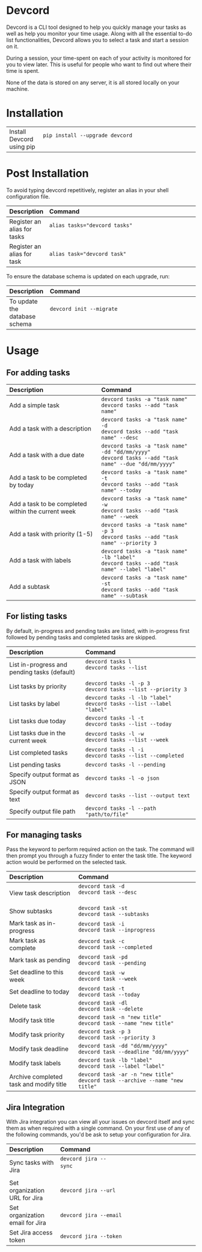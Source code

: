 # Devcord

Devcord is a CLI tool designed to help you quickly manage your tasks as well as
help you monitor your time usage. Along with all the essential to-do list functionalities, Devcord allows you to select a task and start a session on it.

During a session, your time-spent on each of your activity is monitored for you to view later. This is useful for people who want to find out where their time is spent.

None of the data is stored on any server, it is all stored locally on your machine.


# Installation

| | |
|---------|----------|
| Install Devcord using pip  | `pip install --upgrade devcord` &nbsp;&nbsp;&nbsp;&nbsp;&nbsp;&nbsp;&nbsp;&nbsp;&nbsp;&nbsp;&nbsp;&nbsp;&nbsp;&nbsp;&nbsp;&nbsp;&nbsp;&nbsp;&nbsp;&nbsp;&nbsp;&nbsp;&nbsp;&nbsp;&nbsp;&nbsp;&nbsp;&nbsp;&nbsp;&nbsp;&nbsp;&nbsp;&nbsp;&nbsp;&nbsp;&nbsp;&nbsp;&nbsp;&nbsp;&nbsp;&nbsp;&nbsp;&nbsp;&nbsp;&nbsp;&nbsp;&nbsp;&nbsp;&nbsp;&nbsp;&nbsp;&nbsp;&nbsp;&nbsp;&nbsp;&nbsp;&nbsp;&nbsp;&nbsp;&nbsp;&nbsp;&nbsp;&nbsp;&nbsp;&nbsp;&nbsp;&nbsp;&nbsp;&nbsp;&nbsp;&nbsp;&nbsp;&nbsp;&nbsp;&nbsp;&nbsp;&nbsp;&nbsp;&nbsp;&nbsp;&nbsp;&nbsp;&nbsp;&nbsp;&nbsp;&nbsp;&nbsp;&nbsp;|

# Post Installation

To avoid typing devcord repetitively, register an alias in your shell configuration file.

| Description                                      | Command                         |
|:------------------------------------------------|:------------------------------------------|
| Register an alias for tasks            |  `alias tasks="devcord tasks"` &nbsp;&nbsp;&nbsp;&nbsp;&nbsp;&nbsp;&nbsp;&nbsp;&nbsp;&nbsp;&nbsp;&nbsp;&nbsp;&nbsp;&nbsp;&nbsp;&nbsp;&nbsp;&nbsp;&nbsp;&nbsp;&nbsp;&nbsp;&nbsp;&nbsp;&nbsp;&nbsp;&nbsp;&nbsp;&nbsp;&nbsp;&nbsp;&nbsp;&nbsp;&nbsp;&nbsp;&nbsp;&nbsp;&nbsp;&nbsp;&nbsp;&nbsp;&nbsp;&nbsp;&nbsp;&nbsp;&nbsp;&nbsp;&nbsp;&nbsp;&nbsp;&nbsp;&nbsp;&nbsp;&nbsp;&nbsp;&nbsp;&nbsp;&nbsp;&nbsp;&nbsp;&nbsp;&nbsp;&nbsp;&nbsp;&nbsp;&nbsp;&nbsp;&nbsp;&nbsp;&nbsp;&nbsp;&nbsp;&nbsp;&nbsp;&nbsp;&nbsp;&nbsp;&nbsp;&nbsp;&nbsp;&nbsp;&nbsp;&nbsp;&nbsp;&nbsp;&nbsp;&nbsp;&nbsp;&nbsp;|
| Register an alias for task              | `alias task="devcord task"`    |

To ensure the database schema is updated on each upgrade, run:

| Description                                  | Command                         |
|:------------------------------------------------|:------------------------------------------|
| To update the database schema       | `devcord init --migrate` &nbsp;&nbsp;&nbsp;&nbsp;&nbsp;&nbsp;&nbsp;&nbsp;&nbsp;&nbsp;&nbsp;&nbsp;&nbsp;&nbsp;&nbsp;&nbsp;&nbsp;&nbsp;&nbsp;&nbsp;&nbsp;&nbsp;&nbsp;&nbsp;&nbsp;&nbsp;&nbsp;&nbsp;&nbsp;&nbsp;&nbsp;&nbsp;&nbsp;&nbsp;&nbsp;&nbsp;&nbsp;&nbsp;&nbsp;&nbsp;&nbsp;&nbsp;&nbsp;&nbsp;&nbsp;&nbsp;&nbsp;&nbsp;&nbsp;&nbsp;&nbsp;&nbsp;&nbsp;&nbsp;&nbsp;&nbsp;&nbsp;&nbsp;&nbsp;&nbsp;&nbsp;&nbsp;&nbsp;&nbsp;&nbsp;&nbsp;&nbsp;&nbsp;&nbsp;&nbsp;&nbsp;&nbsp;&nbsp;&nbsp;&nbsp;&nbsp;&nbsp;&nbsp;&nbsp;&nbsp;&nbsp;&nbsp;&nbsp;&nbsp;&nbsp;&nbsp;&nbsp;&nbsp;|


# Usage

## For adding tasks

| Description                                 | Command                                  |
|:--------------------------------------------|:------------------------------------------|
| Add a simple task                               | `devcord tasks -a "task name"`<br/> `devcord tasks --add "task name"`                                      |
| Add a task with a description                   | `devcord tasks -a "task name" -d` <br /> `devcord tasks --add "task name" --desc`                          |
| Add a task with a due date                      | `devcord tasks -a "task name" -dd "dd/mm/yyyy"`<br /> `devcord tasks --add "task name" --due "dd/mm/yyyy"` |
| Add a task to be completed by today             | `devcord tasks -a "task name" -t`<br /> `devcord tasks --add "task name" --today`                          |
| Add a task to be completed within the current week | `devcord tasks -a "task name" -w` <br /> `devcord tasks --add "task name" --week`                       |
| Add a task with priority (1-5)                  | `devcord tasks -a "task name" -p 3`  <br /> `devcord tasks --add "task name" --priority 3`                 |
| Add a task with labels                          | `devcord tasks -a "task name" -lb "label"` <br /> `devcord tasks --add "task name" --label "label"`        |
| Add a subtask                                   | `devcord tasks -a "task name" -st`<br /> `devcord tasks --add "task name" --subtask`                       |

## For listing tasks

By default, in-progress and pending tasks are listed, with in-progress first followed by pending tasks and completed tasks are skipped.

| Description                                      | Command                                  |
|:-------------------------------------------------|:------------------------------------------|
| List in-progress and pending tasks (default)    | `devcord tasks l`<br/> `devcord tasks --list` &nbsp;&nbsp;&nbsp;&nbsp;&nbsp;&nbsp;&nbsp;&nbsp;&nbsp;&nbsp;&nbsp;&nbsp;&nbsp;&nbsp;&nbsp;&nbsp;&nbsp;&nbsp;&nbsp;&nbsp;&nbsp;&nbsp;&nbsp;&nbsp;&nbsp;&nbsp;&nbsp;&nbsp;&nbsp;&nbsp;&nbsp;&nbsp;&nbsp;&nbsp;&nbsp;&nbsp;&nbsp;&nbsp;&nbsp;&nbsp;&nbsp;&nbsp;&nbsp;&nbsp;&nbsp;&nbsp;&nbsp;&nbsp;&nbsp;&nbsp;&nbsp;|
| List tasks by priority                          | `devcord tasks -l -p 3` <br/>`devcord tasks --list --priority 3`               |
| List tasks by label                             | `devcord tasks -l -lb "label"` <br/> `devcord tasks --list --label "label"`    |
| List tasks due today                            | `devcord tasks -l -t` <br/>`devcord tasks --list --today`                      |
| List tasks due in the current week              | `devcord tasks -l -w` <br/> `devcord tasks --list --week`                      |
| List completed tasks                            | `devcord tasks -l -i`<br/>  `devcord tasks --list --completed`                 |
| List pending tasks                              | `devcord tasks -l --pending`             |
| Specify output format as JSON                   | `devcord tasks -l -o json`               |
| Specify output format as text                   | `devcord tasks --list --output text`     |
| Specify output file path                        | `devcord tasks -l --path "path/to/file"` |

## For managing tasks

Pass the keyword to perform required action on the task. The command will then prompt you through a fuzzy finder to enter
the task title. The keyword action would be performed on the selected task.

| Description                                      | Command                                  |
|:-------------------------------------------------|:------------------------------------------|
| View task description                           | `devcord task -d` <br/>`devcord task --desc` &nbsp;&nbsp;&nbsp;&nbsp;&nbsp;&nbsp;&nbsp;&nbsp;&nbsp;&nbsp;&nbsp;&nbsp;&nbsp;&nbsp;&nbsp;&nbsp;&nbsp;&nbsp;&nbsp;&nbsp;&nbsp;&nbsp;&nbsp;&nbsp;&nbsp;&nbsp;&nbsp;&nbsp;&nbsp;&nbsp;&nbsp;&nbsp;&nbsp;&nbsp;&nbsp;&nbsp;&nbsp;&nbsp;&nbsp;&nbsp;&nbsp;&nbsp;&nbsp;&nbsp;&nbsp;&nbsp;&nbsp;&nbsp;&nbsp;&nbsp;&nbsp;&nbsp;&nbsp;&nbsp;&nbsp;&nbsp;&nbsp;                      |
| Show subtasks                                   | `devcord task -st`<br/> `devcord task --subtasks`                                   |
| Mark task as in-progress                        | `devcord task -i`<br/> `devcord task --inprogress`                                  |
| Mark task as complete                           | `devcord task -c` <br/>`devcord task --completed`                                   |
| Mark task as pending                            | `devcord task -pd`<br/> `devcord task --pending`                                    |
| Set deadline to this week                       | `devcord task -w` <br/>`devcord task --week`                                        |  
| Set deadline to today                           | `devcord task -t` <br/>`devcord task --today`                                       |
| Delete task                                     | `devcord task -dl`<br/> `devcord task --delete`                                     |
| Modify task title                               | `devcord task -n "new title"` <br/>`devcord task --name "new title"`                |
| Modify task priority                            | `devcord task -p 3`<br/>  `devcord task --priority 3`                               |
| Modify task deadline                            | `devcord task -dd "dd/mm/yyyy"` <br/>`devcord task --deadline "dd/mm/yyyy"`         |
| Modify task labels                              | `devcord task -lb "label"` <br/>`devcord task --label "label"`                      |
| Archive completed task and modify title         | `devcord task -ar -n "new title"` <br/>`devcord task --archive --name "new title"`  |


## Jira Integration

With Jira integration you can view all your issues on devcord itself and sync
them as when required with a single command. On your first use of any of the following commands,
you'd be ask to setup your configuration for Jira.

| Description                                      | Command                                  |
|:-------------------------------------------------|:------------------------------------------|
| Sync tasks with Jira                            | `devcord jira --sync`&nbsp;&nbsp;&nbsp;&nbsp;&nbsp;&nbsp;&nbsp;&nbsp;&nbsp;&nbsp;&nbsp;&nbsp;&nbsp;&nbsp;&nbsp;&nbsp;&nbsp;&nbsp;&nbsp;&nbsp;&nbsp;&nbsp;&nbsp;&nbsp;&nbsp;&nbsp;&nbsp;&nbsp;&nbsp;&nbsp;&nbsp;&nbsp;&nbsp;&nbsp;&nbsp;&nbsp;&nbsp;&nbsp;&nbsp;&nbsp;&nbsp;&nbsp;&nbsp;&nbsp;&nbsp;&nbsp;&nbsp;&nbsp;&nbsp;&nbsp;&nbsp;&nbsp;&nbsp;&nbsp;&nbsp;&nbsp;&nbsp;&nbsp;&nbsp;&nbsp;&nbsp;&nbsp;&nbsp;&nbsp;&nbsp;&nbsp;&nbsp; &nbsp;&nbsp;&nbsp;&nbsp;&nbsp;&nbsp;&nbsp;&nbsp;|
| Set organization URL for Jira                   | `devcord jira --url`                     |
| Set organization email for Jira                 | `devcord jira --email`                   |
| Set Jira access token                           | `devcord jira --token`                   |


